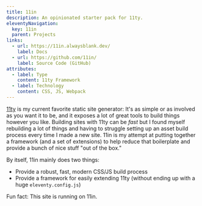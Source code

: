 ```yaml
---
title: 11in
description: An opinionated starter pack for 11ty.
eleventyNavigation:
  key: 11in
  parent: Projects
links:
  - url: https://11in.alwaysblank.dev/
    label: Docs
  - url: https://github.com/11in/
    label: Source Code (GitHub)
attributes:
  - label: Type
    content: 11ty Framework
  - label: Technology
    content: CSS, JS, Webpack
---
```


[11ty](https://www.11ty.dev) is my current favorite static site generator:
It's as simple or as involved as you want it to be, and it exposes a lot of great tools to build things however you like.
Building sites with 11ty can be *fast* but I found myself rebuilding a lot of things and having to struggle setting up an asset build process every time I made a new site.
11in is my attempt at putting together a framework (and a set of extensions) to help reduce that boilerplate and provide a bunch of nice stuff "out of the box."

By itself, 11in mainly does two things:

- Provide a robust, fast, modern CSS/JS build process
- Provide a framework for easily extending 11ty (without ending up with a huge `eleventy.config.js`)

Fun fact: This site is running on 11in.
